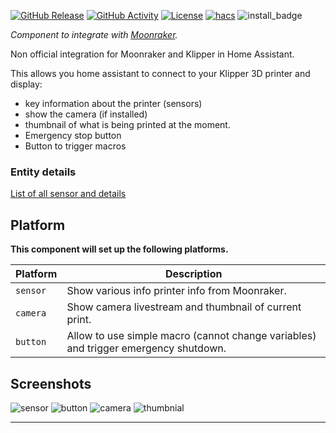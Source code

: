 [![GitHub Release][releases-shield]][releases]
[![GitHub Activity][commits-shield]][commits]
[![License][license-shield]][license]
[![hacs][hacsbadge]][hacs]
![install_badge](https://img.shields.io/badge/dynamic/json?color=41BDF5&logo=home-assistant&label=integration%20usage&suffix=%20installs&cacheSeconds=15600&url=https://analytics.home-assistant.io/custom_integrations.json&query=$.moonraker.total)

_Component to integrate with [Moonraker][integration_blueprint]._

Non official integration for Moonraker and Klipper in Home Assistant.

This allows you home assistant to connect to your Klipper 3D printer and display:

- key information about the printer (sensors)
- show the camera (if installed)
- thumbnail of what is being printed at the moment.
- Emergency stop button
- Button to trigger macros

### Entity details

[List of all sensor and details](https://github.com/marcolivierarsenault/moonraker-home-assistant/wiki/Entities)

## Platform

**This component will set up the following platforms.**

| Platform | Description                                                                         |
| -------- | ----------------------------------------------------------------------------------- |
| `sensor` | Show various info printer info from Moonraker.                                      |
| `camera` | Show camera livestream and thumbnail of current print.                              |
| `button` | Allow to use simple macro (cannot change variables) and trigger emergency shutdown. |

## Screenshots

![sensor](https://raw.githubusercontent.com/marcolivierarsenault/moonraker-home-assistant/main/assets/sensors.png)
![button](https://raw.githubusercontent.com/marcolivierarsenault/moonraker-home-assistant/main/assets/button.png)
![camera](https://raw.githubusercontent.com/marcolivierarsenault/moonraker-home-assistant/main/assets/camera.png)
![thumbnial](https://raw.githubusercontent.com/marcolivierarsenault/moonraker-home-assistant/main/assets/thumbnail.png)

<!---->

---

[integration_blueprint]: https://github.com/marcolivierarsenault/moonraker-home-assistant
[commits-shield]: https://img.shields.io/github/commit-activity/y/marcolivierarsenault/moonraker-home-assistant.svg?style=for-the-badge
[commits]: https://github.com/marcolivierarsenault/moonraker-home-assistant/commits/master
[hacs]: https://hacs.xyz
[hacsbadge]: https://img.shields.io/badge/HACS-Custom-orange.svg?style=for-the-badge
[license]: https://github.com/marcolivierarsenault/moonraker-home-assistant/blob/main/LICENSE
[license-shield]: https://img.shields.io/github/license/marcolivierarsenault/moonraker-home-assistant.svg?style=for-the-badge
[releases-shield]: https://img.shields.io/github/release/marcolivierarsenault/moonraker-home-assistant.svg?style=for-the-badge
[releases]: https://github.com/marcolivierarsenault/moonraker-home-assistant/releases
